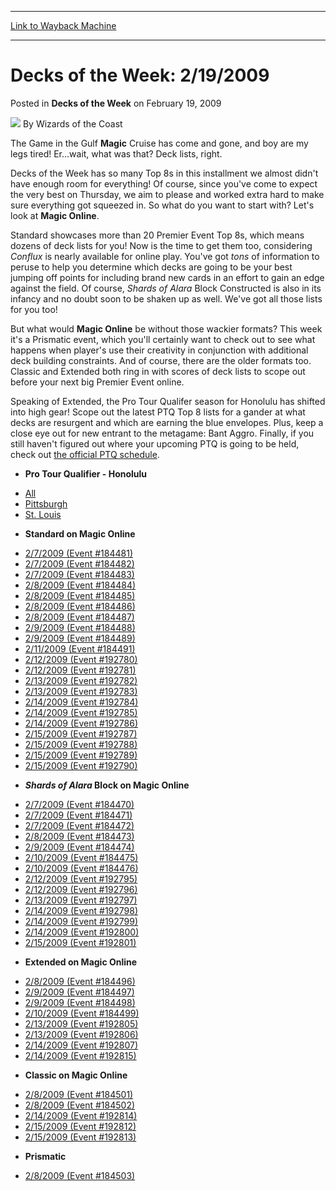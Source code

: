 
---
[Link to Wayback Machine](https://web.archive.org/web/20220121054146/https://magic.wizards.com/en/articles/archive/decks-week/decks-week-2192009-2009-02-19)

[_metadata_:author]:- "Wizards of the Coast"
[_metadata_:description]:- "The Game in the Gulf Magic Cruise has come and gone, and boy are my legs tired! Er...wait, what was that? Deck lists, right.Decks of the Week has so many Top 8s in this installment we almost didn't have enough room for everything! Of course, since you've come to expect the very best on Thursday, we aim to please and worked extra hard to make sure everything got squeezed in. So"
[_metadata_:generator]:- "Drupal 7 (http://drupal.org)"
[_metadata_:node]:- "597731"
[_metadata_:publish_date]:- "2009-02-19"
[_metadata_:source]:- "div-main-content"
[_metadata_:title]:- "Decks of the Week: 2/19/2009"
[_metadata_:wayback_capture_timestamp]:- "2022-01-21 05:41:46"
[_metadata_:wayback_raw_url]:- "https://web.archive.org/web/20220121054146id_/https://magic.wizards.com/en/articles/archive/decks-week/decks-week-2192009-2009-02-19"
[_metadata_:wayback_url]:- "https://magic.wizards.com/en/articles/archive/decks-week/decks-week-2192009-2009-02-19"
---


Decks of the Week: 2/19/2009
============================



 Posted in **Decks of the Week**
 on February 19, 2009 






![](https://media.magic.wizards.com/styles/auth_small/public/images/person/wizards_author.jpg)
By Wizards of the Coast











The Game in the Gulf **Magic** Cruise has come and gone, and boy are my legs tired! Er...wait, what was that? Deck lists, right.

Decks of the Week has so many Top 8s in this installment we almost didn't have enough room for everything! Of course, since you've come to expect the very best on Thursday, we aim to please and worked extra hard to make sure everything got squeezed in. So what do you want to start with? Let's look at **Magic Online**. 

Standard showcases more than 20 Premier Event Top 8s, which means dozens of deck lists for you! Now is the time to get them too, considering *Conflux* is nearly available for online play. You've got *tons* of information to peruse to help you determine which decks are going to be your best jumping off points for including brand new cards in an effort to gain an edge against the field. Of course, *Shards of Alara* Block Constructed is also in its infancy and no doubt soon to be shaken up as well. We've got all those lists for you too!

But what would **Magic Online** be without those wackier formats? This week it's a Prismatic event, which you'll certainly want to check out to see what happens when player's use their creativity in conjunction with additional deck building constraints. And of course, there are the older formats too. Classic and Extended both ring in with scores of deck lists to scope out before your next big Premier Event online.

Speaking of Extended, the Pro Tour Qualifer season for Honolulu has shifted into high gear! Scope out the latest PTQ Top 8 lists for a gander at what decks are resurgent and which are earning the blue envelopes. Plus, keep a close eye out for new entrant to the metagame: Bant Aggro. Finally, if you still haven't figured out where your upcoming PTQ is going to be held, check out [the official PTQ schedule](http://archive.wizards.com/Magic/TCG/Events.aspx?x=mtgcom/protour/honolulu09-qualifiers).

* **Pro Tour Qualifier - Honolulu**
+ [All](/en/events/coverage/pro-tour%E2%80%93honolulu-qualifying-season-top-8-decklists)
+ [Pittsburgh](/en/articles/archive/event-coverage/pro-tour%E2%80%93honolulu-qualifying-season-top-8-decklists-2009-02-18)
+ [St. Louis](/en/articles/archive/event-coverage/pro-tour%E2%80%93honolulu-qualifying-season-top-8-decklists-2009-02-18-0)

* **Standard on Magic Online**
+ [2/7/2009 (Event #184481)](http://archive.wizards.com/magic/magazine/events.aspx?x=mtg/daily/decks/mol184481)
+ [2/7/2009 (Event #184482)](http://archive.wizards.com/magic/magazine/events.aspx?x=mtg/daily/decks/mol184482)
+ [2/7/2009 (Event #184483)](http://archive.wizards.com/magic/magazine/events.aspx?x=mtg/daily/decks/mol184483)
+ [2/8/2009 (Event #184484)](http://archive.wizards.com/magic/magazine/events.aspx?x=mtg/daily/decks/mol184484)
+ [2/8/2009 (Event #184485)](http://archive.wizards.com/magic/magazine/events.aspx?x=mtg/daily/decks/mol184485)
+ [2/8/2009 (Event #184486)](http://archive.wizards.com/magic/magazine/events.aspx?x=mtg/daily/decks/mol184486)
+ [2/8/2009 (Event #184487)](http://archive.wizards.com/magic/magazine/events.aspx?x=mtg/daily/decks/mol184487)
+ [2/9/2009 (Event #184488)](http://archive.wizards.com/magic/magazine/events.aspx?x=mtg/daily/decks/mol184488)
+ [2/9/2009 (Event #184489)](http://archive.wizards.com/magic/magazine/events.aspx?x=mtg/daily/decks/mol184489)
+ [2/11/2009 (Event #184491)](http://archive.wizards.com/magic/magazine/events.aspx?x=mtg/daily/decks/mol184491)
+ [2/12/2009 (Event #192780)](http://archive.wizards.com/magic/magazine/events.aspx?x=mtg/daily/decks/mol192780)
+ [2/12/2009 (Event #192781)](http://archive.wizards.com/magic/magazine/events.aspx?x=mtg/daily/decks/mol192781)
+ [2/13/2009 (Event #192782)](http://archive.wizards.com/magic/magazine/events.aspx?x=mtg/daily/decks/mol192782)
+ [2/13/2009 (Event #192783)](http://archive.wizards.com/magic/magazine/events.aspx?x=mtg/daily/decks/mol192783)
+ [2/14/2009 (Event #192784)](http://archive.wizards.com/magic/magazine/events.aspx?x=mtg/daily/decks/mol192784)
+ [2/14/2009 (Event #192785)](http://archive.wizards.com/magic/magazine/events.aspx?x=mtg/daily/decks/mol192785)
+ [2/14/2009 (Event #192786)](http://archive.wizards.com/magic/magazine/events.aspx?x=mtg/daily/decks/mol192786)
+ [2/15/2009 (Event #192787)](http://archive.wizards.com/magic/magazine/events.aspx?x=mtg/daily/decks/mol192787)
+ [2/15/2009 (Event #192788)](http://archive.wizards.com/magic/magazine/events.aspx?x=mtg/daily/decks/mol192788)
+ [2/15/2009 (Event #192789)](http://archive.wizards.com/magic/magazine/events.aspx?x=mtg/daily/decks/mol192789)
+ [2/15/2009 (Event #192790)](http://archive.wizards.com/magic/magazine/events.aspx?x=mtg/daily/decks/mol192790)

* ***Shards of Alara* Block on Magic Online**
+ [2/7/2009 (Event #184470)](http://archive.wizards.com/magic/magazine/events.aspx?x=mtg/daily/decks/mol184470)
+ [2/7/2009 (Event #184471)](http://archive.wizards.com/magic/magazine/events.aspx?x=mtg/daily/decks/mol184471)
+ [2/7/2009 (Event #184472)](http://archive.wizards.com/magic/magazine/events.aspx?x=mtg/daily/decks/mol184472)
+ [2/8/2009 (Event #184473)](http://archive.wizards.com/magic/magazine/events.aspx?x=mtg/daily/decks/mol184473)
+ [2/9/2009 (Event #184474)](http://archive.wizards.com/magic/magazine/events.aspx?x=mtg/daily/decks/mol184474)
+ [2/10/2009 (Event #184475)](http://archive.wizards.com/magic/magazine/events.aspx?x=mtg/daily/decks/mol184475)
+ [2/10/2009 (Event #184476)](http://archive.wizards.com/magic/magazine/events.aspx?x=mtg/daily/decks/mol184476)
+ [2/12/2009 (Event #192795)](http://archive.wizards.com/magic/magazine/events.aspx?x=mtg/daily/decks/mol192795)
+ [2/12/2009 (Event #192796)](http://archive.wizards.com/magic/magazine/events.aspx?x=mtg/daily/decks/mol192796)
+ [2/13/2009 (Event #192797)](http://archive.wizards.com/magic/magazine/events.aspx?x=mtg/daily/decks/mol192797)
+ [2/14/2009 (Event #192798)](http://archive.wizards.com/magic/magazine/events.aspx?x=mtg/daily/decks/mol192798)
+ [2/14/2009 (Event #192799)](http://archive.wizards.com/magic/magazine/events.aspx?x=mtg/daily/decks/mol192799)
+ [2/14/2009 (Event #192800)](http://archive.wizards.com/magic/magazine/events.aspx?x=mtg/daily/decks/mol192800)
+ [2/15/2009 (Event #192801)](http://archive.wizards.com/magic/magazine/events.aspx?x=mtg/daily/decks/mol192801)

* **Extended on Magic Online**
+ [2/8/2009 (Event #184496)](http://archive.wizards.com/magic/magazine/events.aspx?x=mtg/daily/decks/mol184496)
+ [2/9/2009 (Event #184497)](http://archive.wizards.com/magic/magazine/events.aspx?x=mtg/daily/decks/mol184497)
+ [2/9/2009 (Event #184498)](http://archive.wizards.com/magic/magazine/events.aspx?x=mtg/daily/decks/mol184498)
+ [2/10/2009 (Event #184499)](http://archive.wizards.com/magic/magazine/events.aspx?x=mtg/daily/decks/mol184499)
+ [2/13/2009 (Event #192805)](http://archive.wizards.com/magic/magazine/events.aspx?x=mtg/daily/decks/mol192805)
+ [2/13/2009 (Event #192806)](http://archive.wizards.com/magic/magazine/events.aspx?x=mtg/daily/decks/mol192806)
+ [2/14/2009 (Event #192807)](http://archive.wizards.com/magic/magazine/events.aspx?x=mtg/daily/decks/mol192807)
+ [2/14/2009 (Event #192815)](http://archive.wizards.com/magic/magazine/events.aspx?x=mtg/daily/decks/mol192815)

* **Classic on Magic Online**
+ [2/8/2009 (Event #184501)](http://archive.wizards.com/magic/magazine/events.aspx?x=mtg/daily/decks/mol184501)
+ [2/8/2009 (Event #184502)](http://archive.wizards.com/magic/magazine/events.aspx?x=mtg/daily/decks/mol184502)
+ [2/14/2009 (Event #192814)](http://archive.wizards.com/magic/magazine/events.aspx?x=mtg/daily/decks/mol192814)
+ [2/15/2009 (Event #192812)](http://archive.wizards.com/magic/magazine/events.aspx?x=mtg/daily/decks/mol192812)
+ [2/15/2009 (Event #192813)](http://archive.wizards.com/magic/magazine/events.aspx?x=mtg/daily/decks/mol192813)

* **Prismatic**
+ [2/8/2009 (Event #184503)](http://archive.wizards.com/magic/magazine/events.aspx?x=mtg/daily/decks/mol184503)






